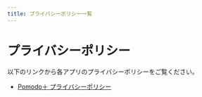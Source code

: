```yaml
---
title: プライバシーポリシー一覧
---
```


# プライバシーポリシー

以下のリンクから各アプリのプライバシーポリシーをご覧ください。

- [Pomodo＋ プライバシーポリシー](pomodo-privacy-policy.md)
